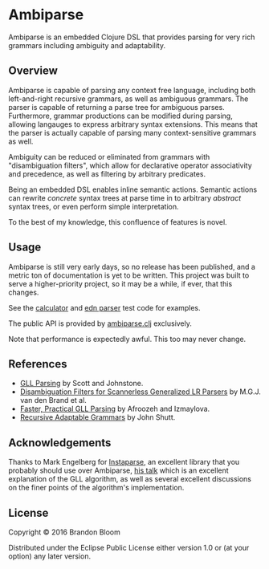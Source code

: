 # Ambiparse

Ambiparse is an embedded Clojure DSL that provides parsing for very rich
grammars including ambiguity and adaptability.

## Overview

Ambiparse is capable of parsing any context free language, including
both left-and-right recursive grammars, as well as ambiguous grammars. The
parser is capable of returning a parse tree for ambiguous parses. Furthermore,
grammar productions can be modified during parsing, allowing langauges to
express arbitrary syntax extensions. This means that the parser is actually
capable of parsing many context-sensitive grammars as well.

Ambiguity can be reduced or eliminated from grammars with "disambiguation
filters", which allow for declarative operator associativity and precedence, as
well as filtering by arbitrary predicates.

Being an embedded DSL enables inline semantic actions. Semantic actions can
rewrite _concrete_ syntax trees at parse time in to arbitrary _abstract_
syntax trees, or even perform simple interpretation.

To the best of my knowledge, this confluence of features is novel.

## Usage

Ambiparse is still very early days, so no release has been published, and a
metric ton of documentation is yet to be written. This project was built to
serve a higher-priority project, so it may be a while, if ever, that this
changes.

See the [calculator][1] and [edn parser][2] test code for examples.

The public API is provided by [ambiparse.clj][8] exclusively.

Note that performance is expectedly awful. This too may never change.

## References

- [GLL Parsing][5] by Scott and Johnstone.
- [Disambiguation Filters for Scannerless Generalized LR Parsers][6]
  by M.G.J. van den Brand et al.
- [Faster, Practical GLL Parsing][7] by Afroozeh and Izmaylova.
- [Recursive Adaptable Grammars][9] by John Shutt.

## Acknowledgements

Thanks to Mark Engelberg for [Instaparse][3], an excellent library that you
probably should use over Ambiparse, [his talk][4] which is an excellent
explanation of the GLL algorithm, as well as several excellent discussions
on the finer points of the algorithm's implementation.

## License

Copyright © 2016 Brandon Bloom

Distributed under the Eclipse Public License either version 1.0 or (at
your option) any later version.

[1]: ./test/ambiparse/calc_test.clj
[2]: ./test/ambiparse/edn_test.clj
[3]: https://github.com/Engelberg/instaparse
[4]: https://www.youtube.com/watch?v=b2AUW6psVcE
[5]: http://dotat.at/tmp/gll.pdf
[6]: http://www.st.ewi.tudelft.nl/~eelco/papers/BSVV02.pdf
[7]: http://oai.cwi.nl/oai/asset/24026/24026B.pdf
[8]: ./src/ambiparse.clj
[9]: http://citeseerx.ist.psu.edu/viewdoc/download?doi=10.1.1.45.2424&rep=rep1&type=pdf
